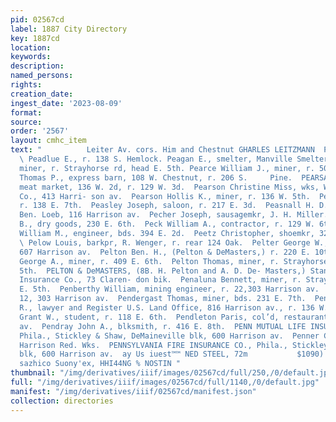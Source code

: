 ```yaml
---
pid: 02567cd
label: 1887 City Directory
key: 1887cd
location: 
keywords: 
description: 
named_persons: 
rights: 
creation_date: 
ingest_date: '2023-08-09'
format: 
source: 
order: '2567'
layout: cmhc_item
text: "          Leiter Av. cors. Him and Chestnut GHARLES LEITZMANN  PEA 215 PEN
  \ Peadlue E., r. 138 S. Hemlock. Peagan E., smelter, Manville Smelter. Pearce Joseph,
  miner, r. Strayhorse rd, head E. 5th. Pearce William J., miner, r. 502 E. 6th. Pearch
  Thomas P., express barn, 108 W. Chestnut, r. 206 S.     Pine.  PEARSALL SOLOMON,
  meat market, 136 W. 2d, r. 129 W. 3d.  Pearson Christine Miss, wks, W. H. Fox &
  Co., 413 Harri- son av.  Pearson Hollis K., miner, r. 136 W. 5th.  Pease , lawyer,
  r. 138 E. 7th.  Peasley Joseph, saloon, r. 217 E. 3d.  Peasnall H. D., piano player,
  Ben. Loeb, 116 Harrison av.  Pecher Joseph, sausagemkr, J. H. Miller.  Peck Edmund
  B., dry goods, 230 E. 6th.  Peck William A., contractor, r. 129 W. 6th.  Peeler
  William M., engineer, bds. 394 E. 2d.  Peetz Christopher, shoemkr, 326 W. Chestnut.
  \ Pelow Louis, barkpr, R. Wenger, r. rear 124 Oak.  Pelter George W., County Coroner,
  607 Harrison av.  Pelton Ben. H., (Pelton & DeMasters,) r. 220 E. 10th.  Pelton
  George A., miner, r. 409 E. 6th.  Pelton Thomas, miner, r. Strayhorse rd, head E.
  5th.  PELTON & DeMASTERS, (8B. H. Pelton and A. D. De- Masters,) Standard Accident
  Insurance Co., 73 Claren- don bik.  Penaluna Bennett, miner, r. Strayhorse rd, head
  E. 5th.  Penberthy William, mining engineer, r. 22,303 Harrison av.  Pender , r.
  12, 303 Harrison av.  Pendergast Thomas, miner, bds. 231 E. 7th.  Pendery Henry
  R., lawyer and Register U.S. Land Office, 816 Harrison av., r. 136 W. 7th.  Pendleton
  Grant W., student, r. 118 E. 6th.  Pendleton Paris, col’d, restaurant, 112 Harrison
  av.  Pendray John A., blksmith, r. 416 E. 8th.  PENN MUTUAL LIFE INSURANCE CO.,
  Phila., Stickley & Shaw, DeMaineville blk, 600 Harrison av.  Penner Charles, lab,
  Harrison Red. Wks.  PENNSYLVANIA FIRE INSURANCE CO., Phila., Stickley  & Shaw, DeMaineville
  blk, 600 Harrison av.  ay Us iuest™™ NED STEEL, 72m           $1090) AOU, SPU) IW
  sazhico Suony'ex, HHI44NG % NOSTIN "
thumbnail: "/img/derivatives/iiif/images/02567cd/full/250,/0/default.jpg"
full: "/img/derivatives/iiif/images/02567cd/full/1140,/0/default.jpg"
manifest: "/img/derivatives/iiif/02567cd/manifest.json"
collection: directories
---
```

